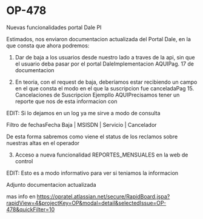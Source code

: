 # OP-478
Nuevas funcionalidades portal Dale PI

Estimados, nos enviaron documentacion actualizada del Portal Dale, en la que consta que ahora podremos:

1. Dar de baja a los usuarios desde nuestro lado a traves de la api, sin que el usuario deba pasar por el portal DaleImplementacion AQUIPag. 17 de documentacion

2. En teoria, con el request de baja, deberíamos estar recibiendo un campo en el que consta el modo en el que la suscripcion fue canceladaPag 15. Cancelaciones de Suscripcion  Ejempllo AQUIPrecisamos tener un reporte que nos de esta informacion con 

EDIT: Si lo dejamos en un log ya me sirve a modo de consulta

Filtro de fechasFecha Baja | MSISDN | Servicio | Cancelador

De esta forma sabremos como viene el status de los reclamos sobre nuestras altas en el operador 

3. Acceso a nueva funcionalidad REPORTES_MENSUALES en la web de control

EDIT: Esto es a modo informativo para ver si teniamos la informacion

Adjunto documentacion actualizada

mas info en https://opratel.atlassian.net/secure/RapidBoard.jspa?rapidView=4&projectKey=OP&modal=detail&selectedIssue=OP-478&quickFilter=10
